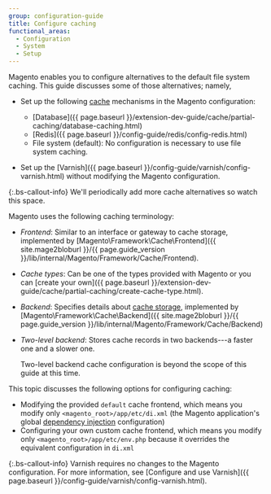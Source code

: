 ```yaml
---
group: configuration-guide
title: Configure caching
functional_areas:
  - Configuration
  - System
  - Setup
---
```


Magento enables you to configure alternatives to the default file system caching. This guide discusses some of those alternatives; namely,

*  Set up the following [cache](https://glossary.magento.com/cache) mechanisms in the Magento configuration:

   *  [Database]({{ page.baseurl }}/extension-dev-guide/cache/partial-caching/database-caching.html)
   *  [Redis]({{ page.baseurl }}/config-guide/redis/config-redis.html)
   *  File system (default): No configuration is necessary to use file system caching.

*  Set up the [Varnish]({{ page.baseurl }}/config-guide/varnish/config-varnish.html) without modifying the Magento configuration.

{:.bs-callout-info}
We'll periodically add more cache alternatives so watch this space.

Magento uses the following caching terminology:

*  *Frontend*: Similar to an interface or gateway to cache storage, implemented by [Magento\Framework\Cache\Frontend]({{ site.mage2bloburl }}/{{ page.guide_version }}/lib/internal/Magento/Framework/Cache/Frontend).
*  *Cache types*: Can be one of the types provided with Magento or you can [create your own]({{ page.baseurl }}/extension-dev-guide/cache/partial-caching/create-cache-type.html).
*  *Backend*: Specifies details about [cache storage](https://framework.zend.com/manual/1.12/en/zend.cache.backends.html), implemented by [Magento\Framework\Cache\Backend]({{ site.mage2bloburl }}/{{ page.guide_version }}/lib/internal/Magento/Framework/Cache/Backend)
*  *Two-level backend*: Stores cache records in two backends---a faster one and a slower one.

   Two-level backend cache configuration is beyond the scope of this guide at this time.

This topic discusses the following options for configuring caching:

*  Modifying the provided `default` cache frontend, which means you modify only `<magento_root>/app/etc/di.xml` (the Magento application's global [dependency injection](https://glossary.magento.com/dependency-injection) configuration)
*  Configuring your own custom cache frontend, which means you modify only `<magento_root>/app/etc/env.php` because it overrides the equivalent configuration in `di.xml`

{:.bs-callout-info}
Varnish requires no changes to the Magento configuration. For more information, see [Configure and use Varnish]({{ page.baseurl }}/config-guide/varnish/config-varnish.html).
